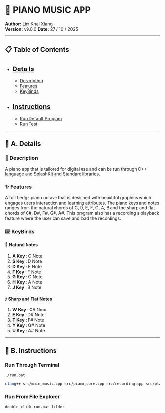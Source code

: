 # 🎹 PIANO MUSIC APP

**Author:** Lim Khai Xiang  
**Version:** v9.0.0
**Date:** 27 / 10 / 2025

---

## 📋 Table of Contents
- ## [Details](#a-details)
  - [Description](#description)
  - [Features](#features)
  - [KeyBinds](#keybinds)
- ## [Instructions](#b-instructions)
  - [Run Default Program](#run-default-program)
  - [Run Test](#run-test)

---

## 📖 A. Details

### 📝 Description
A piano app that is tailored for digital use and can be run through C++ language and SplashKit and Standard libraries.

### ✨ Features
A full fledge piano octave that is designed with beautiful graphics which engages users interaction and learning attributes. The piano keys and notes ranges from the natural chords of C, D, E, F, G, A, B and the sharp and flat chords of C#, D#, F#, G#, A#. This program also has a recording a playback
feature where the user can save and load the recordings.

### ⌨️ KeyBinds

#### 🎵 Natural Notes
1. **A Key** : C Note
2. **S Key** : D Note
3. **D Key** : E Note
4. **F Key** : F Note
5. **G Key** : G Note
6. **H Key** : A Note
7. **J Key** : B Note

#### ♯ Sharp and Flat Notes
1. **W Key** : C# Note
2. **E Key** : D# Note
3. **T Key** : F# Note
4. **Y Key** : G# Note
5. **U Key** : A# Note

---

## 🚀 B. Instructions

### Run Through Terminal
```bash
./run.bat
```
```bash
clang++ src/main_music.cpp src/piano_core.cpp src/recording.cpp src/playback.cpp src/file_io.cpp src/state_management.cpp src/gui_logic.cpp src/gui.cpp -l SplashKit -o piano
```

### Run From File Explorer
```folder
double click run.bat folder
```
